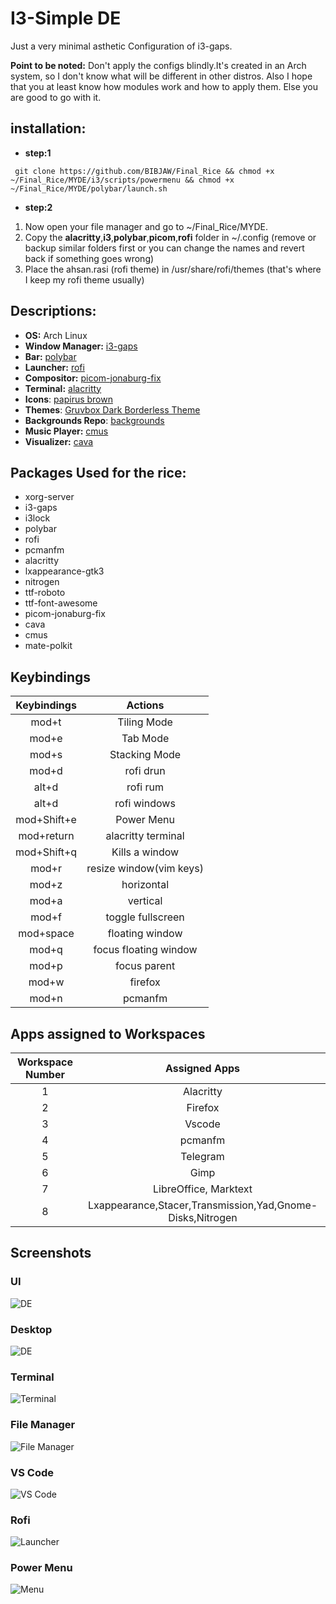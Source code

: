 # I3-Simple DE
Just a very minimal asthetic Configuration of i3-gaps.

**Point to be noted:** Don't apply the configs blindly.It's created in an Arch system, so I don't know what will be different in other distros. Also I hope that you at least know how modules work and how to apply them. Else you are good to go with it. 

## installation: 
- **step:1**
```
 git clone https://github.com/BIBJAW/Final_Rice && chmod +x ~/Final_Rice/MYDE/i3/scripts/powermenu && chmod +x ~/Final_Rice/MYDE/polybar/launch.sh
 ```
 - **step:2**
 1. Now open your file manager and go to ~/Final_Rice/MYDE.
 2. Copy the **alacritty**,**i3**,**polybar**,**picom**,**rofi** folder in ~/.config (remove or backup similar folders first or you can change the names and revert back if something goes wrong)
 3. Place the ahsan.rasi (rofi theme) in /usr/share/rofi/themes (that's where I keep my rofi theme usually)
 

## **Descriptions:** 
- **OS:** Arch Linux
- **Window Manager:** [i3-gaps](https://github.com/Airblader/i3)
- **Bar:** [polybar](https://github.com/polybar/polybar)
- **Launcher:** [rofi](https://github.com/davatorium/rofi)
- **Compositor:** [picom-jonaburg-fix](https://github.com/Arian8j2/picom-jonaburg-fix)
- **Terminal:** [alacritty](https://github.com/alacritty/alacritty)
- **Icons**: [papirus brown](https://www.gnome-look.org/p/1166289/)
- **Themes**: [Gruvbox Dark Borderless Theme](https://www.gnome-look.org/p/1681313/)
- **Backgrounds Repo**: [backgrounds](https://github.com/BIBJAW/backgrounds) 
- **Music Player:** [cmus](https://cmus.github.io/)
- **Visualizer:** [cava](https://github.com/karlstav/cava)

##  **Packages Used for the rice:**
- xorg-server
- i3-gaps
- i3lock
- polybar
- rofi
- pcmanfm
- alacritty
- lxappearance-gtk3
- nitrogen
- ttf-roboto
- ttf-font-awesome
- picom-jonaburg-fix
- cava
- cmus
- mate-polkit

## **Keybindings**

| Keybindings  |        Actions         | 
| :---:        |        :----:          |
| mod+t        | Tiling Mode            |
| mod+e        | Tab Mode               |
| mod+s        | Stacking Mode          |
| mod+d        | rofi drun              |
| alt+d        | rofi rum               |
|alt+d         | rofi windows           |
|mod+Shift+e   |Power Menu              |
| mod+return   | alacritty terminal     |
|mod+Shift+q   | Kills a window         |
|mod+r         | resize window(vim keys)|
|mod+z         | horizontal             |
|mod+a         | vertical               |
|mod+f         | toggle fullscreen      |
|mod+space     | floating window        |
|mod+q         | focus floating window  |
|mod+p         | focus parent           |
| mod+w        | firefox                |
|mod+n         | pcmanfm                |

## **Apps assigned to Workspaces**
| Workspace Number | Assigned Apps                                             |
| :-:              | :-:                                                       |
| 1                | Alacritty                                                 |
| 2                | Firefox                                                   |
| 3                |  Vscode                                                   | 
| 4                | pcmanfm                                                   | 
| 5                | Telegram                                                  |
| 6                | Gimp                                                      |
| 7                | LibreOffice, Marktext                                     |
| 8                | Lxappearance,Stacer,Transmission,Yad,Gnome-Disks,Nitrogen |


## Screenshots

### UI
![DE](https://github.com/BIBJAW/i3-gruvbox/blob/main/screenshots/uiview.png)
### Desktop
![DE](https://github.com/BIBJAW/i3-gruvbox/blob/main/screenshots/desktop.png)
### Terminal
![Terminal](https://github.com/BIBJAW/i3-gruvbox/blob/main/screenshots/terminals.png)
### File Manager
![File Manager](https://github.com/BIBJAW/i3-gruvbox/blob/main/screenshots/pcman.png)
### VS Code
![VS Code](https://github.com/BIBJAW/i3-gruvbox/blob/main/screenshots/vscode.png)
### Rofi
![Launcher](https://github.com/BIBJAW/i3-gruvbox/blob/main/screenshots/rofi.png)
### Power Menu
![Menu](https://github.com/BIBJAW/i3-gruvbox/blob/main/screenshots/Power.png)
